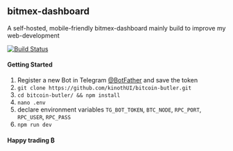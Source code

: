 ## bitmex-dashboard

A self-hosted, mobile-friendly bitmex-dashboard mainly build to improve my web-development

[![Build Status](https://travis-ci.com/kinothUI/bitmex-dashboard.svg?token=npdtKWtEe2tLdLfksyPn&branch=master)](https://travis-ci.com/kinothUI/bitmex-dashboard)

#### Getting Started

1. Register a new Bot in Telegram [@BotFather](https://t.me/BotFather) and save the token
2. `git clone https://github.com/kinothUI/bitcoin-butler.git`
3. `cd bitcoin-butler/ && npm install`
4. `nano .env`
5. declare environment variables `TG_BOT_TOKEN`, `BTC_NODE`, `RPC_PORT`, `RPC_USER`, `RPC_PASS`
6. `npm run dev`

#### Happy trading ₿
